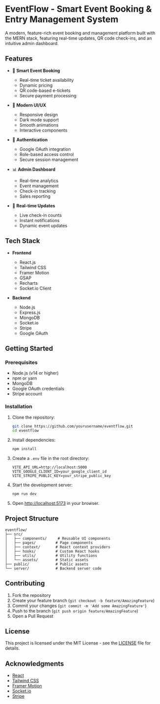 # EventFlow - Smart Event Booking & Entry Management System

A modern, feature-rich event booking and management platform built with the MERN stack, featuring real-time updates, QR code check-ins, and an intuitive admin dashboard.

## Features

- 🎫 **Smart Event Booking**
  - Real-time ticket availability
  - Dynamic pricing
  - QR code-based e-tickets
  - Secure payment processing

- 📱 **Modern UI/UX**
  - Responsive design
  - Dark mode support
  - Smooth animations
  - Interactive components

- 🔐 **Authentication**
  - Google OAuth integration
  - Role-based access control
  - Secure session management

- 📊 **Admin Dashboard**
  - Real-time analytics
  - Event management
  - Check-in tracking
  - Sales reporting

- 🔄 **Real-time Updates**
  - Live check-in counts
  - Instant notifications
  - Dynamic event updates

## Tech Stack

- **Frontend**
  - React.js
  - Tailwind CSS
  - Framer Motion
  - GSAP
  - Recharts
  - Socket.io Client

- **Backend**
  - Node.js
  - Express.js
  - MongoDB
  - Socket.io
  - Stripe
  - Google OAuth

## Getting Started

### Prerequisites

- Node.js (v14 or higher)
- npm or yarn
- MongoDB
- Google OAuth credentials
- Stripe account

### Installation

1. Clone the repository:
   ```bash
   git clone https://github.com/yourusername/eventflow.git
   cd eventflow
   ```

2. Install dependencies:
   ```bash
   npm install
   ```

3. Create a `.env` file in the root directory:
   ```
   VITE_API_URL=http://localhost:5000
   VITE_GOOGLE_CLIENT_ID=your_google_client_id
   VITE_STRIPE_PUBLIC_KEY=your_stripe_public_key
   ```

4. Start the development server:
   ```bash
   npm run dev
   ```

5. Open [http://localhost:5173](http://localhost:5173) in your browser.

## Project Structure

```
eventflow/
├── src/
│   ├── components/     # Reusable UI components
│   ├── pages/         # Page components
│   ├── context/       # React context providers
│   ├── hooks/         # Custom React hooks
│   ├── utils/         # Utility functions
│   └── assets/        # Static assets
├── public/            # Public assets
└── server/            # Backend server code
```

## Contributing

1. Fork the repository
2. Create your feature branch (`git checkout -b feature/AmazingFeature`)
3. Commit your changes (`git commit -m 'Add some AmazingFeature'`)
4. Push to the branch (`git push origin feature/AmazingFeature`)
5. Open a Pull Request

## License

This project is licensed under the MIT License - see the [LICENSE](LICENSE) file for details.

## Acknowledgments

- [React](https://reactjs.org/)
- [Tailwind CSS](https://tailwindcss.com/)
- [Framer Motion](https://www.framer.com/motion/)
- [Socket.io](https://socket.io/)
- [Stripe](https://stripe.com/)
